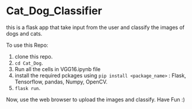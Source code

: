 # Cat_Dog_Classifier
this is a flask app that take input from the user and classify the images of dogs and cats.

To use this Repo:
1. clone this repo.
2. `cd Cat_Dog`.
3. Run all the cells in VGG16.ipynb file
4. install the required pckages using `pip install <package_name>` : Flask, Tensorflow, pandas, Numpy, OpenCV.
5. `flask run`.

Now, use the web browser to upload the images and classify.
Have Fun :)
